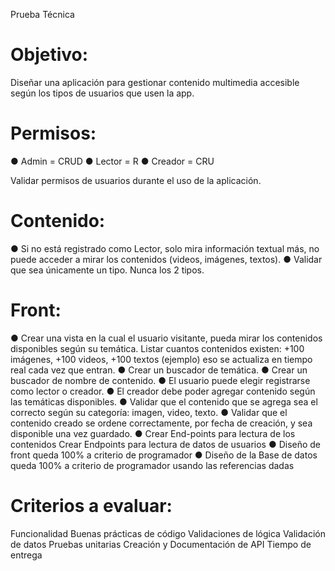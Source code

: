 Prueba Técnica

# Objetivo:

Diseñar una aplicación para gestionar contenido multimedia accesible según los tipos de usuarios que
usen la app.



# Permisos:
● Admin = CRUD
● Lector = R
● Creador = CRU

Validar permisos de usuarios durante el uso de la aplicación.

# Contenido:
● Si no está registrado como Lector, solo mira información textual más, no puede acceder a mirar los contenidos (videos, imágenes, textos).
● Validar que sea únicamente un tipo. Nunca los 2 tipos.

# Front:

● Crear una vista en la cual el usuario visitante, pueda mirar los contenidos disponibles según su
temática. Listar cuantos contenidos existen: +100 imágenes, +100 videos, +100 textos (ejemplo)
eso se actualiza en tiempo real cada vez que entran.
● Crear un buscador de temática.
● Crear un buscador de nombre de contenido.
● El usuario puede elegir registrarse como lector o creador.
● El creador debe poder agregar contenido según las temáticas disponibles.
● Validar que el contenido que se agrega sea el correcto según su categoría: imagen, video, texto.
● Validar que el contenido creado se ordene correctamente, por fecha de creación, y sea
disponible una vez guardado.
● Crear End-points para lectura de los contenidos Crear Endpoints para lectura de datos de usuarios
● Diseño de front queda 100% a criterio de programador
● Diseño de la Base de datos queda 100% a criterio de programador usando las referencias dadas

# Criterios a evaluar:

Funcionalidad
Buenas prácticas de código
Validaciones de lógica
Validación de datos
Pruebas unitarias
Creación y Documentación de API
Tiempo de entrega